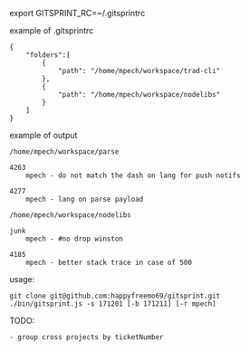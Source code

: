 export GITSPRINT_RC=~/.gitsprintrc

example of .gitsprintrc

    {
        "folders":[
            {
                "path": "/home/mpech/workspace/trad-cli"
            },
            {
                "path": "/home/mpech/workspace/nodelibs"
            }
        ]
    }

example of output

    /home/mpech/workspace/parse

    4263
        mpech - do not match the dash on lang for push notifs

    4277
        mpech - lang on parse payload

    /home/mpech/workspace/nodelibs

    junk
        mpech - #no drop winston

    4185
        mpech - better stack trace in case of 500

usage:

    git clone git@github.com:happyfreemo69/gitsprint.git
    ./bin/gitsprint.js -s 171201 [-b 171211] [-r mpech]

TODO:
    
    - group cross projects by ticketNumber